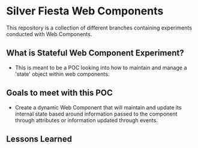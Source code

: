 # Silver Fiesta Web Components
This repository is a collection of different branches containing experiments conducted with Web Components.

## What is Stateful Web Component Experiment?
- This is meant to be a POC looking into how to maintain and manage a 'state' object within web components.

## Goals to meet with this POC
- Create a dynamic Web Component that will maintain and update its internal state based around information passed to the component through attributes or information updated through events.

## Lessons Learned
<!-- TODO -->
